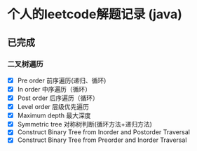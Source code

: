 # 个人的leetcode解题记录 (java)

## 已完成

### 二叉树遍历   

- [x] Pre order   前序遍历(递归、循环)
- [x] In order    中序遍历（循环）
- [x] Post order  后序遍历（循环）
- [x] Level order 层级优先遍历 
- [x] Maximum depth 最大深度
- [x] Symmetric tree 对称树判断(循环方法+递归方法)
- [x] Construct Binary Tree from Inorder and Postorder Traversal
- [x] Construct Binary Tree from Preorder and Inorder Traversal